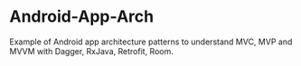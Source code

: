 # Android-App-Arch
Example of Android app architecture patterns to understand MVC, MVP and MVVM with Dagger, RxJava, Retrofit, Room.
